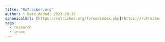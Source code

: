 ```yaml
---
title: "RuTracker.org"
author: * Date Added: 2023-08-15
canonicalUrl: [https://rutracker.org/forum/index.php](https://rutracker.org/forum/index.php)
tags:
  - research
  - inbox
---
```






